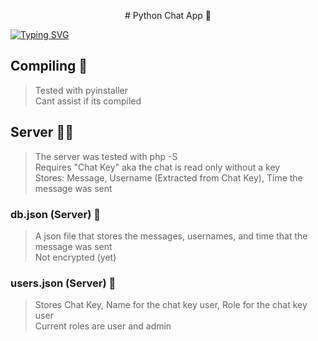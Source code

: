 <p align="center">
# Python Chat App 💬

[![Typing SVG](https://readme-typing-svg.demolab.com?font=Fira+Code&pause=1000&width=435&lines=Coded+in+PHP%2C+Python;Made+by+Take%239044;Open+source+(GNU+GPLv3);Backward+Compatible+)](https://git.io/typing-svg)



## Compiling 💽
> Tested with pyinstaller  
> Cant assist if its compiled

## Server 👨‍💻
> The server was tested with php -S   
> Requires "Chat Key" aka the chat is read only without a key  
> Stores: Message, Username (Extracted from Chat Key), Time the message was sent
### db.json (Server) 💾
> A json file that stores the messages, usernames, and time that the message was sent  
> Not encrypted (yet)
### users.json (Server) 💾
> Stores Chat Key, Name for the chat key user, Role for the chat key user  
> Current roles are user and admin

</p>
